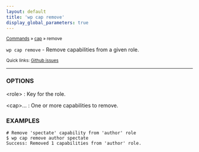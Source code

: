 ```yaml
---
layout: default
title: 'wp cap remove'
display_global_parameters: true
---
```


<small>[Commands](/commands/) &raquo; [cap](/commands/cap/) &raquo; remove</small>

`wp cap remove` - Remove capabilities from a given role.

<small>Quick links: <a href="https://github.com/wp-cli/wp-cli/issues?q=is%3Aopen+label%3Acommand%3Acap-remove+sort%3Aupdated-desc">Github issues</a></small>

<hr />

### OPTIONS

&lt;role&gt;
: Key for the role.

&lt;cap&gt;...
: One or more capabilities to remove.

### EXAMPLES

    # Remove 'spectate' capability from 'author' role
    $ wp cap remove author spectate
    Success: Removed 1 capabilities from 'author' role.




